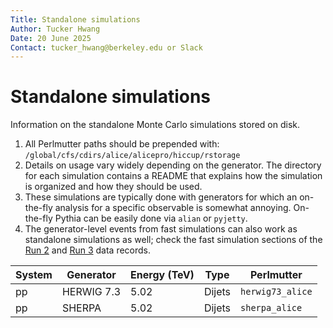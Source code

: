 ```yaml
---
Title: Standalone simulations
Author: Tucker Hwang
Date: 20 June 2025
Contact: tucker_hwang@berkeley.edu or Slack
---
```


# Standalone simulations

Information on the standalone Monte Carlo simulations stored on disk.

1. All Perlmutter paths should be prepended with: `/global/cfs/cdirs/alice/alicepro/hiccup/rstorage`
2. Details on usage vary widely depending on the generator. The directory for each simulation contains a README that explains how the simulation is organized and how they should be used.
3. These simulations are typically done with generators for which an on-the-fly analysis for a specific observable is somewhat annoying. On-the-fly Pythia can be easily done via `alian` or `pyjetty`.
4. The generator-level events from fast simulations can also work as standalone simulations as well; check the fast simulation sections of the [Run 2](/data/run2.md#mc-fast-simulation) and [Run 3](/data/run3.md#mc-fast-simulation) data records.

| System | Generator  | Energy (TeV) | Type   | Perlmutter       |
|--------|------------|--------------|--------|------------------|
| pp     | HERWIG 7.3 | 5.02         | Dijets | `herwig73_alice` |
| pp     | SHERPA     | 5.02         | Dijets | `sherpa_alice`   |
